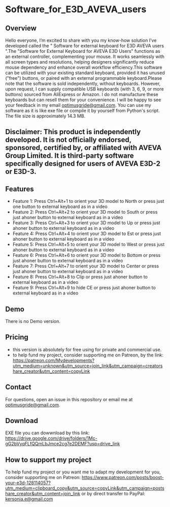 # Software_for_E3D_AVEVA_users

## Overview
Hello everyone, I’m excited to share with you my know-how solution I’ve developed called the " Software for external keyboard for E3D AVEVA users ".The "Software for External Keyboard for AVEVA E3D Users" functions as an external controller, complementing your mouse. It works seamlessly with all screen types and resolutions, helping designers significantly reduce mouse dependency and enhance overall workflow efficiency.This software can be utilized with your existing standard keyboard, provided it has unused ("free") buttons, or paired with an external programmable keyboard.Please note that the software is sold independently, without keyboards. However, upon request, I can supply compatible USB keyboards (with 3, 6, 9, or more buttons) sourced from AliExpress or Amazon. I do not manufacture these keyboards but can resell them for your convenience. I will be happy to see your feedback in my email optimusgride@gmail.com. You can use my software as it is like exe file or compile it by yourself from Python's script. The file size is approximately 14.3 MB.
## Disclaimer: This product is independently developed. It is not officially endorsed, sponsored, certified by, or affiliated with AVEVA Group Limited. It is third-party software specifically designed for users of AVEVA E3D-2 or E3D-3.

## Features
- Feature 1: Press Ctrl+Alt+1 to orient your 3D model to North or press just one button to external keyboard as in a video
- Feature 2: Press Ctrl+Alt+2 to orient your 3D model to South or press just ahoner button to external keyboard as in a video
- Feature 3: Press Ctrl+Alt+3 to orient your 3D model to Up or press just ahoner button to external keyboard as in a video
- Feature 4: Press Ctrl+Alt+4 to orient your 3D model to Est or press just ahoner button to external keyboard as in a video
- Feature 5: Press Ctrl+Alt+5 to orient your 3D model to West or press just ahoner button to external keyboard as in a video
- Feature 6: Press Ctrl+Alt+6 to orient your 3D model to Bottom or press just ahoner button to external keyboard as in a video
- Feature 7: Press Ctrl+Alt+7 to orient your 3D model to Center or press just ahoner button to external keyboard as in a video
- Feature 8: Press Ctrl+Alt+8 to Clip or press just ahoner button to external keyboard as in a video
- Feature 9: Press Ctrl+Alt+9 to hide CE or press just ahoner button to external keyboard as in a video

## Demo
There is no Demo version.

## Pricing
- this version is absolutely for free using for private and commercial use. 
- to help fund my project, consider supporting me on Patreon, by the link:   https://patreon.com/Mydevelopments?utm_medium=unknown&utm_source=join_link&utm_campaign=creatorshare_creator&utm_content=copyLink 

## Contact
For questions, open an issue in this repository or email me at optimusgride@gmail.com.

## Download

EXE file you can dowwnload by this link: https://drive.google.com/drive/folders/1Mc-gG2bVyqFLfQQmLbJmce2cg7e2DEMF?usp=drive_link


## How to support my project

To help fund my project or you want me to adapt my development for you, consider supporting me on Patreon: https://www.patreon.com/posts/boost-your-e3d-128114057?utm_medium=clipboard_copy&utm_source=copyLink&utm_campaign=postshare_creator&utm_content=join_link 
or by direct transfer to PayPal: kersonia.e@gmail.com
